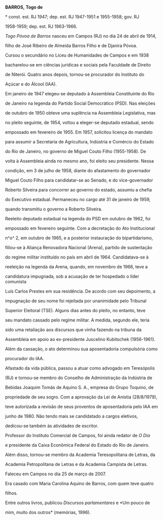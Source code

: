 **BARROS,** **Togo de**



\* const. est. RJ 1947; dep. est. RJ 1947-1951 e 1955-1958; gov. RJ

1958-1959; dep. est. RJ 1963-1966.



*Togo Póvoa de Barros* nasceu em Campos (RJ) no dia 24 de abril de 1914,

filho de José Ribeiro de Almeida Barros Filho e de Djanira Póvoa.



Cursou o secundário no Liceu de Humanidades de Campos e em 1938

bacharelou-se em ciências jurídicas e sociais pela Faculdade de Direito

de Niterói. Quatro anos depois, tornou-se procurador do Instituto do

Açúcar e do Álcool (IAA).



Em janeiro de 1947 elegeu-se deputado à Assembleia Constituinte do Rio

de Janeiro na legenda do Partido Social Democrático (PSD). Nas eleições

de outubro de 1950 obteve uma suplência na Assembleia Legislativa, mas

no pleito seguinte, de 1954, voltou a eleger-se deputado estadual, sendo

empossado em fevereiro de 1955. Em 1957, solicitou licença do mandato

para assumir a Secretaria de Agricultura, Indústria e Comércio do Estado

do Rio de Janeiro, no governo de Miguel Couto Filho (1955-1958). De

volta à Assembleia ainda no mesmo ano, foi eleito seu presidente. Nessa

condição, em 3 de julho de 1958, diante do afastamento do governador

Miguel Couto Filho para candidatar-se ao Senado, e do vice-governador

Roberto Silveira para concorrer ao governo do estado, assumiu a chefia

do Executivo estadual. Permaneceu no cargo até 31 de janeiro de 1959,

quando transmitiu o governo a Roberto Silveira.



Reeleito deputado estadual na legenda do PSD em outubro de 1962, foi

empossado em fevereiro seguinte. Com a decretação do Ato Institucional

n^o^ 2, em outubro de 1965, e a posterior instauração do bipartidarismo,

filiou-se à Aliança Renovadora Nacional (Arena), partido de sustentação

do regime militar instituído no país em abril de 1964. Candidatava-se à

reeleição na legenda da Arena, quando, em novembro de 1966, teve a

candidatura impugnada, sob a acusação de ter hospedado o líder comunista

Luís Carlos Prestes em sua residência. De acordo com seu depoimento, a

impugnação de seu nome foi rejeitada por unanimidade pelo Tribunal

Superior Eleitoral (TSE). Alguns dias antes do pleito, no entanto, teve

seu mandato cassado pelo regime militar. A medida, segundo ele, teria

sido uma retaliação aos discursos que vinha fazendo na tribuna da

Assembleia em apoio ao ex-presidente Juscelino Kubitschek (1956-1961).

Além da cassação, o ato determinou sua aposentadoria compulsória como

procurador do IAA.



Afastado da vida pública, passou a atuar como advogado em Teresópolis

(RJ) e tornou-se membro do Conselho de Administração da Indústria de

Bebidas Joaquim Tomás de Aquino S. A., empresa do Grupo Toquino, de

propriedade de seu sogro. Com a aprovação da Lei de Anistia (28/8/1979),

teve autorizada a revisão de seus proventos de aposentadoria pelo IAA em

junho de 1980. Não tendo mais se candidatado a cargos eletivos,

dedicou-se também às atividades de escritor.



Professor do Instituto Comercial de Campos, foi ainda redator de *O Dia*

e presidente da Caixa Econômica Federal do Estado do Rio de Janeiro.

Além disso, tornou-se membro da Academia Teresopolitana de Letras, da

Academia Petropolitana de Letras e da Academia Campista de Letras.



Faleceu em Campos no dia 25 de março de 2007.



Era casado com Maria Carolina Aquino de Barros, com quem teve quatro

filhos.



Entre outros livros, publicou *Discursos parlamentares* e *Um pouco de

mim, muito dos outros* (memórias, 1996).



